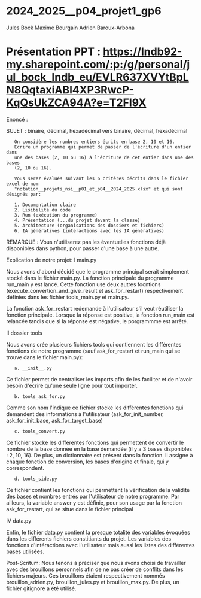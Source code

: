 # 2024_2025__p04_projet1_gp6
Jules Bock
Maxime Bourgain
Adrien Baroux-Arbona

# Présentation PPT : https://lndb92-my.sharepoint.com/:p:/g/personal/jul_bock_lndb_eu/EVLR637XVYtBpLN8QqtaxiABl4XP3RwcP-KqQsUkZCA94A?e=T2FI9X

Enoncé :

SUJET : binaire, décimal, hexadécimal vers binaire, décimal, hexadécimal

       On considère les nombres entiers écrits en base 2, 10 et 16.
       Ecrire un programme qui permet de passer de l'écriture d'un entier dans
       une des bases (2, 10 ou 16) à l'écriture de cet entier dans une des bases
       (2, 10 ou 16).
       
       Vous serez évalués suivant les 6 critères décrits dans le fichier excel de nom
       "notation__projets_nsi__p01_et_p04__2024_2025.xlsx" et qui sont désignés par:
 
       1. Documentation claire
       2. Lisibilité du code
       3. Run (exécution du programme)
       4. Présentation (...du projet devant la classe)
       5. Architecture (organisations des dossiers et fichiers)
       6. IA génératives (interactions avec les IA génératives)

REMARQUE : Vous n'utiliserez pas les éventuelles fonctions déjà disponibles dans python,
       pour passer d'une base à une autre.


Explication de notre projet:
I  main.py

Nous avons d'abord décidé que le programme principal serait simplement stocké dans le fichier main.py. 
La fonction principale du programme run_main y est lancé. Cette fonction use deux autres focntions (execute_convertion_and_give_result et ask_for_restart) respectivement définies dans les fichier tools_main.py et main.py.

La fonction ask_for_restart redemande à l'utilisateur s'il veut réutiliser la fonction principale. Lorsque la réponse est positive, la fonction run_main est relancée tandis que si la réponse est négative, le porgrammme est arrêté. 

II dossier tools

Nous avons crée plusieurs fichiers tools qui contiennent les différentes fonctions de notre programme (sauf ask_for_restart et run_main qui se trouve dans le fichier 
main.py): 

       a. __init__.py

Ce fichier permet de centraliser les imports afin de les faciliter et de n'avoir besoin d'écrire qu'une seule ligne pour tout importer.

       b. tools_ask_for.py


Comme son nom l'indique ce fichier stocke les différentes fonctions qui demandent des informations à l'utilisateur (ask_for_init_number, ask_for_init_base, ask_for_target_base)

       c. tools_convert.py

Ce fichier stocke les différentes fonctions qui permettent de convertir le nombre de la base donnée en la base demandée (il y a 3 bases disponibles : 2, 10, 16). De plus, un dictionnaire est présent dans la fonction. Il assigne à chaque fonction de conversion, les bases d'origine et finale, qui y correspondent. 

       d. tools_side.py

Ce fichier contient les fonctions qui permettent la vérification de la validité des bases et nombres entrés par l'utilisateur de notre programme.
Par ailleurs, la variable answer y est définie, pour son usage par la fonction ask_for_restart, qui se situe dans le fichier principal


IV data.py

Enfin, le fichier data.py contient la presque totalité des variables évoquées dans les différents fichiers constitiants du projet. Les variables des fonctions d'intéractions avec l'utilisateur mais aussi les listes des différentes bases utilisées. 


Post-Scritum:
Nous tenons à préciser que nous avons choisi de travailler avec des brouillons personnels afin de ne pas créer de conflits dans les fichiers majeurs. Ces brouillons étaient respectivement nommés brouillon_adrien.py, brouillon_jules.py et brouillon_max.py. De plus, un fichier gitignore a été utilisé.






<!-- Ce fichier contient la majorité des fonctions du projet. En effet, tous les fonctions de conversion des différentes bases y sont présentes. 
Ces mêmes fonctions importent des variables provenant de data.py, principalement des chaînes de caractères ou des listes. 
De plus, un dictionnaire est présent dans la fonction. Il assigne à chaque fonction de conversion, les bases d'origine et finale, qui y correspondent. 

De surcroît, tools_main contient de même de nombreuses fonctions d'exécution du programme. Les fonctions secondaires de demande du nombre, de la base d'origine et de la base finale utilisent elles aussi des variables présentes dans data.py. 
Enfin, les fonctions principales de notre projet (execute_convertion_and_give_result et give_result) sont présentes dans ce même fichier et sont initiées avant d'être utilisées par la fonction run_main évoquée précédemment.  -->